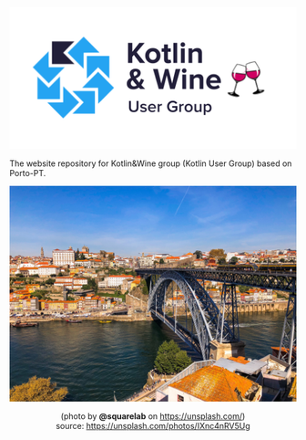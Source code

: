 <p align="center" width="100%">
    <img src="art/kotlin&wine_logo.png">
</p>

The website repository for Kotlin&Wine group (Kotlin User Group) based on Porto-PT.

![Porto city](art/porto-city.jpeg)
<p align="center" width="100%">
(photo by <b>@squarelab</b> on <a href="https://unsplash.com/">https://unsplash.com/</a>) <br/>
source: <a href="https://unsplash.com/photos/IXnc4nRV5Ug">https://unsplash.com/photos/IXnc4nRV5Ug</a>
</p>
